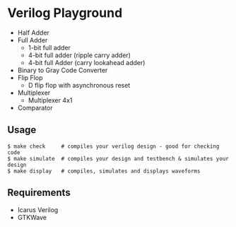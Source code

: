 # Verilog Playground
* Half Adder
* Full Adder
    * 1-bit full adder
    * 4-bit full adder (ripple carry adder)
    * 4-bit full Adder (carry lookahead adder)
* Binary to Gray Code Converter
* Flip Flop
    * D flip flop with asynchronous reset
* Multiplexer
    * Multiplexer 4x1
* Comparator

## Usage
```shell
$ make check     # compiles your verilog design - good for checking code
$ make simulate  # compiles your design and testbench & simulates your design
$ make display   # compiles, simulates and displays waveforms
```

## Requirements
* Icarus Verilog
* GTKWave